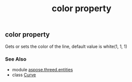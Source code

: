 ﻿---
title: color property
second_title: Aspose.3D for Python via .NET API References
description: 
type: docs
weight: 90
url: /python-net/aspose.threed.entities/curve/color/
is_root: false
---

## color property


Gets or sets the color of the line, default value is white(1, 1, 1)

### See Also
* module [aspose.threed.entities](../../)
* class [Curve](/3d/python-net/aspose.threed.entities/curve)
